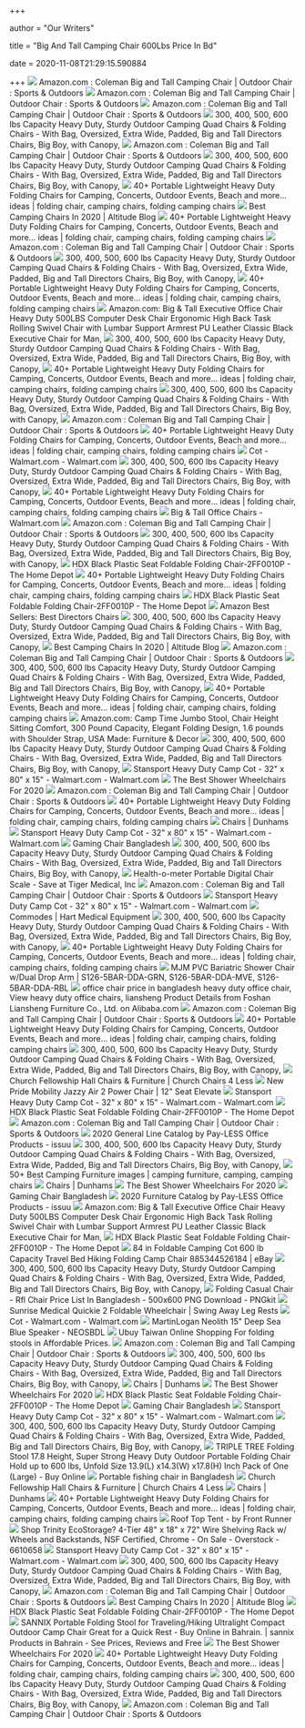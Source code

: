 +++
        
author = "Our Writers"
        
title = "Big And Tall Camping Chair 600Lbs Price In Bd"
        
date = 2020-11-08T21:29:15.590884
        
+++
[ ![](https://images-na.ssl-images-amazon.com/images/I/7154OYxTqML._AC_SL1500_.jpg)](https://images-na.ssl-images-amazon.com/images/I/7154OYxTqML._AC_SL1500_.jpg) Amazon.com : Coleman Big and Tall Camping Chair | Outdoor Chair : Sports &  Outdoors
[ ![](https://images-na.ssl-images-amazon.com/images/I/71%2BGVPvTSxL._AC_SL1500_.jpg)](https://images-na.ssl-images-amazon.com/images/I/71%2BGVPvTSxL._AC_SL1500_.jpg) Amazon.com : Coleman Big and Tall Camping Chair | Outdoor Chair : Sports &  Outdoors
[ ![](https://images-na.ssl-images-amazon.com/images/I/410Ln3GvsKL._AC_UL320_SR274,320_.jpg)](https://images-na.ssl-images-amazon.com/images/I/410Ln3GvsKL._AC_UL320_SR274,320_.jpg) Amazon.com : Coleman Big and Tall Camping Chair | Outdoor Chair : Sports &  Outdoors
[ ![](http://www.portablegeneratorsolutions.com/camping-comforts/Images/Oversize-Heavy-Duty-Folding-Camping-Chair-with-Canopy-t.jpg)](http://www.portablegeneratorsolutions.com/camping-comforts/Images/Oversize-Heavy-Duty-Folding-Camping-Chair-with-Canopy-t.jpg) 300, 400, 500, 600 lbs Capacity Heavy Duty, Sturdy Outdoor Camping Quad  Chairs & Folding Chairs - With Bag, Oversized, Extra Wide, Padded, Big and  Tall Directors Chairs, Big Boy, with Canopy,
[ ![](https://images-na.ssl-images-amazon.com/images/I/81HllKCWMcL._AC_UL320_SR276,320_.jpg)](https://images-na.ssl-images-amazon.com/images/I/81HllKCWMcL._AC_UL320_SR276,320_.jpg) Amazon.com : Coleman Big and Tall Camping Chair | Outdoor Chair : Sports &  Outdoors
[ ![](http://www.portablegeneratorsolutions.com/camping-comforts/Images/ALPS-Mountaineering-Portable-Heavy-Duty-Folding-Outdoor-Chair-800-lb-capacity.jpg)](http://www.portablegeneratorsolutions.com/camping-comforts/Images/ALPS-Mountaineering-Portable-Heavy-Duty-Folding-Outdoor-Chair-800-lb-capacity.jpg) 300, 400, 500, 600 lbs Capacity Heavy Duty, Sturdy Outdoor Camping Quad  Chairs & Folding Chairs - With Bag, Oversized, Extra Wide, Padded, Big and  Tall Directors Chairs, Big Boy, with Canopy,
[ ![](https://i.pinimg.com/236x/7b/bb/eb/7bbbeb7979f167b329b81063b46ac082.jpg)](https://i.pinimg.com/236x/7b/bb/eb/7bbbeb7979f167b329b81063b46ac082.jpg) 40+ Portable Lightweight Heavy Duty Folding Chairs for Camping, Concerts,  Outdoor Events, Beach and more... ideas | folding chair, camping chairs, folding  camping chairs
[ ![](https://cdn.shopify.com/s/files/1/1230/9376/products/HLX-10551_7EGrey_7f242dd4-349e-4d9d-bca1-875296cfaa88_large.jpg?v=1579676096)](https://cdn.shopify.com/s/files/1/1230/9376/products/HLX-10551_7EGrey_7f242dd4-349e-4d9d-bca1-875296cfaa88_large.jpg?v=1579676096) Best Camping Chairs In 2020 | Altitude Blog
[ ![](https://i.pinimg.com/236x/4c/e6/45/4ce645312bd1c6f62b2e8b4e5c22f3f9.jpg)](https://i.pinimg.com/236x/4c/e6/45/4ce645312bd1c6f62b2e8b4e5c22f3f9.jpg) 40+ Portable Lightweight Heavy Duty Folding Chairs for Camping, Concerts,  Outdoor Events, Beach and more... ideas | folding chair, camping chairs, folding  camping chairs
[ ![](https://images-na.ssl-images-amazon.com/images/I/91cb45m7N%2BL._AC_UL320_SR316,320_.jpg)](https://images-na.ssl-images-amazon.com/images/I/91cb45m7N%2BL._AC_UL320_SR316,320_.jpg) Amazon.com : Coleman Big and Tall Camping Chair | Outdoor Chair : Sports &  Outdoors
[ ![](http://www.portablegeneratorsolutions.com/camping-comforts/Images/Timber-Ridge-Heavy-Duty-Outdoor-High-Back-Camping-Chair-t.jpg)](http://www.portablegeneratorsolutions.com/camping-comforts/Images/Timber-Ridge-Heavy-Duty-Outdoor-High-Back-Camping-Chair-t.jpg) 300, 400, 500, 600 lbs Capacity Heavy Duty, Sturdy Outdoor Camping Quad  Chairs & Folding Chairs - With Bag, Oversized, Extra Wide, Padded, Big and  Tall Directors Chairs, Big Boy, with Canopy,
[ ![](https://i.pinimg.com/236x/0d/6d/7d/0d6d7d5a48bf41eb66dc67e4d9d35a20.jpg)](https://i.pinimg.com/236x/0d/6d/7d/0d6d7d5a48bf41eb66dc67e4d9d35a20.jpg) 40+ Portable Lightweight Heavy Duty Folding Chairs for Camping, Concerts,  Outdoor Events, Beach and more... ideas | folding chair, camping chairs, folding  camping chairs
[ ![](https://images-na.ssl-images-amazon.com/images/I/71qFylcWQEL._AC_SL1000_.jpg)](https://images-na.ssl-images-amazon.com/images/I/71qFylcWQEL._AC_SL1000_.jpg) Amazon.com: Big & Tall Executive Office Chair Heavy Duty 500LBS Computer  Desk Chair Ergonomic High Back Task Rolling Swivel Chair with Lumbar  Support Armrest PU Leather Classic Black Executive Chair for Man,
[ ![](http://www.portablegeneratorsolutions.com/camping-comforts/Images/CORE-Equipment-Folding-Padded-Hard-Arm-Chair-with-Carry-Bag-t.jpg)](http://www.portablegeneratorsolutions.com/camping-comforts/Images/CORE-Equipment-Folding-Padded-Hard-Arm-Chair-with-Carry-Bag-t.jpg) 300, 400, 500, 600 lbs Capacity Heavy Duty, Sturdy Outdoor Camping Quad  Chairs & Folding Chairs - With Bag, Oversized, Extra Wide, Padded, Big and  Tall Directors Chairs, Big Boy, with Canopy,
[ ![](https://i.pinimg.com/236x/42/3d/da/423dda7e9aa788992ea60aff0e66240e.jpg)](https://i.pinimg.com/236x/42/3d/da/423dda7e9aa788992ea60aff0e66240e.jpg) 40+ Portable Lightweight Heavy Duty Folding Chairs for Camping, Concerts,  Outdoor Events, Beach and more... ideas | folding chair, camping chairs, folding  camping chairs
[ ![](http://www.portablegeneratorsolutions.com/camping-comforts/Images/KingCamp-Heavy-Duty-Folding-Arm-Chair-with-Tilted-Back-t.jpg)](http://www.portablegeneratorsolutions.com/camping-comforts/Images/KingCamp-Heavy-Duty-Folding-Arm-Chair-with-Tilted-Back-t.jpg) 300, 400, 500, 600 lbs Capacity Heavy Duty, Sturdy Outdoor Camping Quad  Chairs & Folding Chairs - With Bag, Oversized, Extra Wide, Padded, Big and  Tall Directors Chairs, Big Boy, with Canopy,
[ ![](https://m.media-amazon.com/images/S/aplus-media/vc/86b5b54c-cd7d-4ece-8ea8-ea8393b60a6e._SR150,300_.jpg)](https://m.media-amazon.com/images/S/aplus-media/vc/86b5b54c-cd7d-4ece-8ea8-ea8393b60a6e._SR150,300_.jpg) Amazon.com : Coleman Big and Tall Camping Chair | Outdoor Chair : Sports &  Outdoors
[ ![](https://i.pinimg.com/236x/80/e9/2e/80e92ed0e40e74dc0e57b8b9566a207f.jpg)](https://i.pinimg.com/236x/80/e9/2e/80e92ed0e40e74dc0e57b8b9566a207f.jpg) 40+ Portable Lightweight Heavy Duty Folding Chairs for Camping, Concerts,  Outdoor Events, Beach and more... ideas | folding chair, camping chairs, folding  camping chairs
[ ![](https://i5.walmartimages.com/asr/5a2c7a6e-adad-4010-8648-62b21f2c07f6_1.beafdbc5eaf619d5afd2aa2c15bd4bc4.jpeg)](https://i5.walmartimages.com/asr/5a2c7a6e-adad-4010-8648-62b21f2c07f6_1.beafdbc5eaf619d5afd2aa2c15bd4bc4.jpeg) Cot - Walmart.com - Walmart.com
[ ![](http://www.portablegeneratorsolutions.com/camping-comforts/Images/Kelty-Essential-Camp-Chair-t.jpg)](http://www.portablegeneratorsolutions.com/camping-comforts/Images/Kelty-Essential-Camp-Chair-t.jpg) 300, 400, 500, 600 lbs Capacity Heavy Duty, Sturdy Outdoor Camping Quad  Chairs & Folding Chairs - With Bag, Oversized, Extra Wide, Padded, Big and  Tall Directors Chairs, Big Boy, with Canopy,
[ ![](https://i.pinimg.com/236x/e1/ab/0e/e1ab0e4519f43a9d469c79388a390e80--big--tall-chairs.jpg)](https://i.pinimg.com/236x/e1/ab/0e/e1ab0e4519f43a9d469c79388a390e80--big--tall-chairs.jpg) 40+ Portable Lightweight Heavy Duty Folding Chairs for Camping, Concerts,  Outdoor Events, Beach and more... ideas | folding chair, camping chairs, folding  camping chairs
[ ![](https://i5.walmartimages.com/asr/322ccad4-00b4-44bd-9378-8c1919b69e4a.14a90cfee36f2f09b8c054abd151efe9.jpeg?odnHeight=180&odnWidth=180&odnBg=ffffff)](https://i5.walmartimages.com/asr/322ccad4-00b4-44bd-9378-8c1919b69e4a.14a90cfee36f2f09b8c054abd151efe9.jpeg?odnHeight=180&odnWidth=180&odnBg=ffffff) Big & Tall Office Chairs - Walmart.com
[ ![](https://images-na.ssl-images-amazon.com/images/I/71abubY16eL._AC_UL320_SR244,320_.jpg)](https://images-na.ssl-images-amazon.com/images/I/71abubY16eL._AC_UL320_SR244,320_.jpg) Amazon.com : Coleman Big and Tall Camping Chair | Outdoor Chair : Sports &  Outdoors
[ ![](http://www.portablegeneratorsolutions.com/camping-comforts/Images/KingCamp-Lumbar-Support-Lightweight-Camping-Chair-t.jpg)](http://www.portablegeneratorsolutions.com/camping-comforts/Images/KingCamp-Lumbar-Support-Lightweight-Camping-Chair-t.jpg) 300, 400, 500, 600 lbs Capacity Heavy Duty, Sturdy Outdoor Camping Quad  Chairs & Folding Chairs - With Bag, Oversized, Extra Wide, Padded, Big and  Tall Directors Chairs, Big Boy, with Canopy,
[ ![](https://images.homedepot-static.com/productImages/758a30d1-5ab6-4c57-b244-8a6dca9173e0/svn/black-hdx-folding-chairs-2ff0010p-64_600.jpg)](https://images.homedepot-static.com/productImages/758a30d1-5ab6-4c57-b244-8a6dca9173e0/svn/black-hdx-folding-chairs-2ff0010p-64_600.jpg) HDX Black Plastic Seat Foldable Folding Chair-2FF0010P - The Home Depot
[ ![](https://i.pinimg.com/236x/bc/b9/3a/bcb93a891620b794aa1715b0d1e29769.jpg)](https://i.pinimg.com/236x/bc/b9/3a/bcb93a891620b794aa1715b0d1e29769.jpg) 40+ Portable Lightweight Heavy Duty Folding Chairs for Camping, Concerts,  Outdoor Events, Beach and more... ideas | folding chair, camping chairs, folding  camping chairs
[ ![](https://images.homedepot-static.com/productImages/5289c829-c639-492e-9c7d-bdf0ee7921d4/svn/black-hdx-folding-chairs-2ff0010p-c3_600.jpg)](https://images.homedepot-static.com/productImages/5289c829-c639-492e-9c7d-bdf0ee7921d4/svn/black-hdx-folding-chairs-2ff0010p-c3_600.jpg) HDX Black Plastic Seat Foldable Folding Chair-2FF0010P - The Home Depot
[ ![](https://images-na.ssl-images-amazon.com/images/I/81zt3McJRlL._AC_UL200_SR200,200_.jpg)](https://images-na.ssl-images-amazon.com/images/I/81zt3McJRlL._AC_UL200_SR200,200_.jpg) Amazon Best Sellers: Best Directors Chairs
[ ![](http://www.portablegeneratorsolutions.com/camping-comforts/Images/Oztent-King-Kokoda-Portable-Outdoor-Camp-Chair-t.jpg)](http://www.portablegeneratorsolutions.com/camping-comforts/Images/Oztent-King-Kokoda-Portable-Outdoor-Camp-Chair-t.jpg) 300, 400, 500, 600 lbs Capacity Heavy Duty, Sturdy Outdoor Camping Quad  Chairs & Folding Chairs - With Bag, Oversized, Extra Wide, Padded, Big and  Tall Directors Chairs, Big Boy, with Canopy,
[ ![](https://cdn.shopify.com/s/files/1/1230/9376/products/HLX-10551_7EGrey_7Eside2_large.jpg?v=1563245005)](https://cdn.shopify.com/s/files/1/1230/9376/products/HLX-10551_7EGrey_7Eside2_large.jpg?v=1563245005) Best Camping Chairs In 2020 | Altitude Blog
[ ![](https://m.media-amazon.com/images/I/91uWd5ZqhsL.jpg_SR247,139__BG0,0,0_.jpg)](https://m.media-amazon.com/images/I/91uWd5ZqhsL.jpg_SR247,139__BG0,0,0_.jpg) Amazon.com : Coleman Big and Tall Camping Chair | Outdoor Chair : Sports &  Outdoors
[ ![](http://www.portablegeneratorsolutions.com/camping-comforts/Images/Oversize-Heavy-Duty-Folding-Camping-Chair-with-Canopy-3-t.jpg)](http://www.portablegeneratorsolutions.com/camping-comforts/Images/Oversize-Heavy-Duty-Folding-Camping-Chair-with-Canopy-3-t.jpg) 300, 400, 500, 600 lbs Capacity Heavy Duty, Sturdy Outdoor Camping Quad  Chairs & Folding Chairs - With Bag, Oversized, Extra Wide, Padded, Big and  Tall Directors Chairs, Big Boy, with Canopy,
[ ![](https://i.pinimg.com/236x/fa/1a/2d/fa1a2db29dca0fb7a1cf1b51cf0a88e9.jpg)](https://i.pinimg.com/236x/fa/1a/2d/fa1a2db29dca0fb7a1cf1b51cf0a88e9.jpg) 40+ Portable Lightweight Heavy Duty Folding Chairs for Camping, Concerts,  Outdoor Events, Beach and more... ideas | folding chair, camping chairs, folding  camping chairs
[ ![](https://images-na.ssl-images-amazon.com/images/I/71yHLrUczQL._AC_SY450_.jpg)](https://images-na.ssl-images-amazon.com/images/I/71yHLrUczQL._AC_SY450_.jpg) Amazon.com: Camp Time Jumbo Stool, Chair Height Sitting Comfort, 300 Pound  Capacity, Elegant Folding Design, 1.6 pounds with Shoulder Strap, USA Made:  Furniture & Decor
[ ![](http://www.portablegeneratorsolutions.com/camping-comforts/Images/Outdoor-Living-Suntime-Camping-Folding-Mesh-Chair-Removeable-Footrest.jpg)](http://www.portablegeneratorsolutions.com/camping-comforts/Images/Outdoor-Living-Suntime-Camping-Folding-Mesh-Chair-Removeable-Footrest.jpg) 300, 400, 500, 600 lbs Capacity Heavy Duty, Sturdy Outdoor Camping Quad  Chairs & Folding Chairs - With Bag, Oversized, Extra Wide, Padded, Big and  Tall Directors Chairs, Big Boy, with Canopy,
[ ![](https://i5.walmartimages.com/asr/2018694d-4c04-4806-9f74-e09fdd65a120.86971433374c6f9e393d67b5cab94ab2.jpeg)](https://i5.walmartimages.com/asr/2018694d-4c04-4806-9f74-e09fdd65a120.86971433374c6f9e393d67b5cab94ab2.jpeg) Stansport Heavy Duty Camp Cot - 32" x 80" x 15" - Walmart.com - Walmart.com
[ ![](https://cdn.shopify.com/s/files/1/0026/0030/4684/files/unnamed_5_eba437de-a0bd-47ae-a6ed-f39f4db642dc_480x480.png?v=1602418658)](https://cdn.shopify.com/s/files/1/0026/0030/4684/files/unnamed_5_eba437de-a0bd-47ae-a6ed-f39f4db642dc_480x480.png?v=1602418658) The Best Shower Wheelchairs For 2020
[ ![](https://images-na.ssl-images-amazon.com/images/I/71T1f0RH8tL._AC_UL160_SR160,160_.jpg)](https://images-na.ssl-images-amazon.com/images/I/71T1f0RH8tL._AC_UL160_SR160,160_.jpg) Amazon.com : Coleman Big and Tall Camping Chair | Outdoor Chair : Sports &  Outdoors
[ ![](https://i.pinimg.com/236x/ff/54/f7/ff54f71125ad066cf2f6293c54f6d474.jpg)](https://i.pinimg.com/236x/ff/54/f7/ff54f71125ad066cf2f6293c54f6d474.jpg) 40+ Portable Lightweight Heavy Duty Folding Chairs for Camping, Concerts,  Outdoor Events, Beach and more... ideas | folding chair, camping chairs, folding  camping chairs
[ ![](https://www.dunhamssports.com/on/demandware.static/-/Sites-master_catalog_Dunhams/default/dw2e68f9b8/images/0219931980015-200_Zero-Gravity-Chair-Brown.jpg)](https://www.dunhamssports.com/on/demandware.static/-/Sites-master_catalog_Dunhams/default/dw2e68f9b8/images/0219931980015-200_Zero-Gravity-Chair-Brown.jpg) Chairs | Dunhams
[ ![](https://i5.walmartimages.com/asr/fddc3e39-9368-4529-814f-560b75b5cc9d_1.2e8ff0efcb9afeedb541f65a41a8d43a.jpeg?odnWidth=282&odnHeight=282&odnBg=ffffff)](https://i5.walmartimages.com/asr/fddc3e39-9368-4529-814f-560b75b5cc9d_1.2e8ff0efcb9afeedb541f65a41a8d43a.jpeg?odnWidth=282&odnHeight=282&odnBg=ffffff) Stansport Heavy Duty Camp Cot - 32" x 80" x 15" - Walmart.com - Walmart.com
[ ![](https://lh5.googleusercontent.com/proxy/1A0I_GwxAenokDS7rUgAEpCfDXMDws26sHRq7DwiD_mVrROjRI09Uc_5uUGWe7BcZaTMalsODbO-y85eH7lVqwbgnJ-VD6EaYeEpKsABZEEdV_GwEBT-gAl1dqS2biMcCnYccKBvNw=w1200-h630-p-k-no-nu)](https://lh5.googleusercontent.com/proxy/1A0I_GwxAenokDS7rUgAEpCfDXMDws26sHRq7DwiD_mVrROjRI09Uc_5uUGWe7BcZaTMalsODbO-y85eH7lVqwbgnJ-VD6EaYeEpKsABZEEdV_GwEBT-gAl1dqS2biMcCnYccKBvNw=w1200-h630-p-k-no-nu) Gaming Chair Bangladesh
[ ![](http://www.portablegeneratorsolutions.com/camping-comforts/Images/GCI-Outdoor-Quik-E-Seat-Folding-Chair-t.jpg)](http://www.portablegeneratorsolutions.com/camping-comforts/Images/GCI-Outdoor-Quik-E-Seat-Folding-Chair-t.jpg) 300, 400, 500, 600 lbs Capacity Heavy Duty, Sturdy Outdoor Camping Quad  Chairs & Folding Chairs - With Bag, Oversized, Extra Wide, Padded, Big and  Tall Directors Chairs, Big Boy, with Canopy,
[ ![](https://image.tigermedical.com/Products/MainImages/HEA596KL.jpg)](https://image.tigermedical.com/Products/MainImages/HEA596KL.jpg) Health-o-meter Portable Digital Chair Scale - Save at Tiger Medical, Inc
[ ![](https://m.media-amazon.com/images/S/aplus-media/vc/b8995092-1f13-4db2-b08f-cd114b473347._SR150,300_.jpg)](https://m.media-amazon.com/images/S/aplus-media/vc/b8995092-1f13-4db2-b08f-cd114b473347._SR150,300_.jpg) Amazon.com : Coleman Big and Tall Camping Chair | Outdoor Chair : Sports &  Outdoors
[ ![](https://i5.walmartimages.com/asr/6f7f40d1-c076-41b1-8aac-dc26b14522a7_2.79d3aadb5a7ffa9f202fe2e3553b75c5.jpeg?odnWidth=282&odnHeight=282&odnBg=ffffff)](https://i5.walmartimages.com/asr/6f7f40d1-c076-41b1-8aac-dc26b14522a7_2.79d3aadb5a7ffa9f202fe2e3553b75c5.jpeg?odnWidth=282&odnHeight=282&odnBg=ffffff) Stansport Heavy Duty Camp Cot - 32" x 80" x 15" - Walmart.com - Walmart.com
[ ![](https://hartmedical.org/uploads/ecommerce/drive-commode-shower-chair-39944.jpg)](https://hartmedical.org/uploads/ecommerce/drive-commode-shower-chair-39944.jpg) Commodes | Hart Medical Equipment
[ ![](http://www.portablegeneratorsolutions.com/camping-comforts/Images/Moon-Lence-Ultralight-Portable-Folding-Camping-Backpacking-Chairs-with-carry-bag-t.jpg)](http://www.portablegeneratorsolutions.com/camping-comforts/Images/Moon-Lence-Ultralight-Portable-Folding-Camping-Backpacking-Chairs-with-carry-bag-t.jpg) 300, 400, 500, 600 lbs Capacity Heavy Duty, Sturdy Outdoor Camping Quad  Chairs & Folding Chairs - With Bag, Oversized, Extra Wide, Padded, Big and  Tall Directors Chairs, Big Boy, with Canopy,
[ ![](https://i.pinimg.com/236x/c4/bd/5d/c4bd5de23173549d69cc81bbe8228fec.jpg)](https://i.pinimg.com/236x/c4/bd/5d/c4bd5de23173549d69cc81bbe8228fec.jpg) 40+ Portable Lightweight Heavy Duty Folding Chairs for Camping, Concerts,  Outdoor Events, Beach and more... ideas | folding chair, camping chairs, folding  camping chairs
[ ![](https://www.vitalitymedical.com/media/extendware/ewimageopt/media/inline/ca/8/mjms1265barddagrn-6e8.jpg)](https://www.vitalitymedical.com/media/extendware/ewimageopt/media/inline/ca/8/mjms1265barddagrn-6e8.jpg) MJM PVC Bariatric Shower Chair w/Dual Drop Arm | S126-5BAR-DDA-GRN,  S126-5BAR-DDA-MVE, S126-5BAR-DDA-RBL
[ ![](https://sc01.alicdn.com/kf/HTB1HSN_cDJYBeNjy1zeq6yhzVXaA.jpg)](https://sc01.alicdn.com/kf/HTB1HSN_cDJYBeNjy1zeq6yhzVXaA.jpg) office chair price in bangladesh heavy duty office chair, View heavy duty  office chairs, liansheng Product Details from Foshan Liansheng Furniture  Co., Ltd. on Alibaba.com
[ ![](https://images-na.ssl-images-amazon.com/images/I/71qo%2BflhDfL._AC_UL160_SR160,160_.jpg)](https://images-na.ssl-images-amazon.com/images/I/71qo%2BflhDfL._AC_UL160_SR160,160_.jpg) Amazon.com : Coleman Big and Tall Camping Chair | Outdoor Chair : Sports &  Outdoors
[ ![](https://i.pinimg.com/236x/c2/8b/ee/c28bee30b8b5f5cd576a31f0d56f53d5.jpg)](https://i.pinimg.com/236x/c2/8b/ee/c28bee30b8b5f5cd576a31f0d56f53d5.jpg) 40+ Portable Lightweight Heavy Duty Folding Chairs for Camping, Concerts,  Outdoor Events, Beach and more... ideas | folding chair, camping chairs, folding  camping chairs
[ ![](http://www.portablegeneratorsolutions.com/camping-comforts/Images/Coleman-Oversized-Quad-Chair-with-Cooler-t.jpg)](http://www.portablegeneratorsolutions.com/camping-comforts/Images/Coleman-Oversized-Quad-Chair-with-Cooler-t.jpg) 300, 400, 500, 600 lbs Capacity Heavy Duty, Sturdy Outdoor Camping Quad  Chairs & Folding Chairs - With Bag, Oversized, Extra Wide, Padded, Big and  Tall Directors Chairs, Big Boy, with Canopy,
[ ![](https://www.churchchairs4less.com/dw/image/v2/BBSJ_PRD/on/demandware.static/-/Sites-main/default/dw642705dd/images/FLASH_FURNITURE_LE-L-3-WHITE-GG_MAIN_IMAGE.jpg?sw=228&sh=228&sm=fit)](https://www.churchchairs4less.com/dw/image/v2/BBSJ_PRD/on/demandware.static/-/Sites-main/default/dw642705dd/images/FLASH_FURNITURE_LE-L-3-WHITE-GG_MAIN_IMAGE.jpg?sw=228&sh=228&sm=fit) Church Fellowship Hall Chairs & Furniture | Church Chairs 4 Less
[ ![](https://cdn.shopify.com/s/files/1/1403/1461/products/RubyRed_800x.png?v=1598303201)](https://cdn.shopify.com/s/files/1/1403/1461/products/RubyRed_800x.png?v=1598303201) New Pride Mobility Jazzy Air 2 Power Chair | 12" Seat Elevate
[ ![](https://i5.walmartimages.com/asr/242a7431-47d5-4503-bea5-fa451024957b.af348069bc57eb92c9b7d6c5c6b49095.jpeg?odnWidth=282&odnHeight=282&odnBg=ffffff)](https://i5.walmartimages.com/asr/242a7431-47d5-4503-bea5-fa451024957b.af348069bc57eb92c9b7d6c5c6b49095.jpeg?odnWidth=282&odnHeight=282&odnBg=ffffff) Stansport Heavy Duty Camp Cot - 32" x 80" x 15" - Walmart.com - Walmart.com
[ ![](https://images.homedepot-static.com/productImages/f6d616dc-6cea-4df9-b9eb-f3750e5ee057/svn/black-carnegy-avenue-folding-chairs-cga-jb-275064-bl-hd-64_300.jpg)](https://images.homedepot-static.com/productImages/f6d616dc-6cea-4df9-b9eb-f3750e5ee057/svn/black-carnegy-avenue-folding-chairs-cga-jb-275064-bl-hd-64_300.jpg) HDX Black Plastic Seat Foldable Folding Chair-2FF0010P - The Home Depot
[ ![](https://m.media-amazon.com/images/S/aplus-media/vc/8ef95d98-e73d-4043-9e54-c446c57cfa4e._SR150,300_.jpg)](https://m.media-amazon.com/images/S/aplus-media/vc/8ef95d98-e73d-4043-9e54-c446c57cfa4e._SR150,300_.jpg) Amazon.com : Coleman Big and Tall Camping Chair | Outdoor Chair : Sports &  Outdoors
[ ![](https://image.isu.pub/200302192712-50f63585e154e019f6eac2b3edfbc655/jpg/page_1.jpg)](https://image.isu.pub/200302192712-50f63585e154e019f6eac2b3edfbc655/jpg/page_1.jpg) 2020 General Line Catalog by Pay-LESS Office Products - issuu
[ ![](http://www.portablegeneratorsolutions.com/camping-comforts/Images/Kijaro-XXL-DualLock-Chair-t.jpg)](http://www.portablegeneratorsolutions.com/camping-comforts/Images/Kijaro-XXL-DualLock-Chair-t.jpg) 300, 400, 500, 600 lbs Capacity Heavy Duty, Sturdy Outdoor Camping Quad  Chairs & Folding Chairs - With Bag, Oversized, Extra Wide, Padded, Big and  Tall Directors Chairs, Big Boy, with Canopy,
[ ![](https://i.pinimg.com/474x/aa/57/a3/aa57a3998e71dad6ed727464f4c2254d--camping-chairs-camping-furniture.jpg)](https://i.pinimg.com/474x/aa/57/a3/aa57a3998e71dad6ed727464f4c2254d--camping-chairs-camping-furniture.jpg) 50+ Best Camping Furniture images | camping furniture, camping, camping  chairs
[ ![](https://www.dunhamssports.com/on/demandware.static/-/Sites-master_catalog_Dunhams/default/dw9b84249b/images/0219931980015-304.jpg)](https://www.dunhamssports.com/on/demandware.static/-/Sites-master_catalog_Dunhams/default/dw9b84249b/images/0219931980015-304.jpg) Chairs | Dunhams
[ ![](https://cdn.shopify.com/s/files/1/0026/0030/4684/files/unnamed_4_f8fe4d19-46cf-469d-8db8-67defdb4acdc_480x480.png?v=1602418592)](https://cdn.shopify.com/s/files/1/0026/0030/4684/files/unnamed_4_f8fe4d19-46cf-469d-8db8-67defdb4acdc_480x480.png?v=1602418592) The Best Shower Wheelchairs For 2020
[ ![](https://www.techlandbd.com/image/cache/catalog/Gaming%20Chair%20/BD%20Racer/Racing/techlandbd-BDracer-formula-and-racing-series-b-200x200.jpg)](https://www.techlandbd.com/image/cache/catalog/Gaming%20Chair%20/BD%20Racer/Racing/techlandbd-BDracer-formula-and-racing-series-b-200x200.jpg) Gaming Chair Bangladesh
[ ![](https://image.isu.pub/200302155152-5ed11e311cc2fed53701353494a7b183/jpg/page_1.jpg)](https://image.isu.pub/200302155152-5ed11e311cc2fed53701353494a7b183/jpg/page_1.jpg) 2020 Furniture Catalog by Pay-LESS Office Products - issuu
[ ![](https://m.media-amazon.com/images/S/aplus-media/vc/3fcaa2bd-24eb-4a8a-b129-2b4c4dc07268.__CR0,0,300,300_PT0_SX300_V1___.jpg)](https://m.media-amazon.com/images/S/aplus-media/vc/3fcaa2bd-24eb-4a8a-b129-2b4c4dc07268.__CR0,0,300,300_PT0_SX300_V1___.jpg) Amazon.com: Big & Tall Executive Office Chair Heavy Duty 500LBS Computer  Desk Chair Ergonomic High Back Task Rolling Swivel Chair with Lumbar  Support Armrest PU Leather Classic Black Executive Chair for Man,
[ ![](https://images.homedepot-static.com/productImages/cecd02b0-c449-415e-b63b-492f21ef8647/svn/black-lifetime-folding-chairs-80868-64_300.jpg)](https://images.homedepot-static.com/productImages/cecd02b0-c449-415e-b63b-492f21ef8647/svn/black-lifetime-folding-chairs-80868-64_300.jpg) HDX Black Plastic Seat Foldable Folding Chair-2FF0010P - The Home Depot
[ ![](https://i.ebayimg.com/images/g/If0AAOSwN5Ve8hR7/s-l300.png)](https://i.ebayimg.com/images/g/If0AAOSwN5Ve8hR7/s-l300.png) 84 in Foldable Camping Cot 600 lb Capacity Travel Bed Hiking Folding Camp  Chair 885344526184 | eBay
[ ![](http://www.portablegeneratorsolutions.com/camping-comforts/Images/GoPlus-Outdoor-Canopy-Chair-with-Canopy-t.jpg)](http://www.portablegeneratorsolutions.com/camping-comforts/Images/GoPlus-Outdoor-Canopy-Chair-with-Canopy-t.jpg) 300, 400, 500, 600 lbs Capacity Heavy Duty, Sturdy Outdoor Camping Quad  Chairs & Folding Chairs - With Bag, Oversized, Extra Wide, Padded, Big and  Tall Directors Chairs, Big Boy, with Canopy,
[ ![](https://www.pngkit.com/png/detail/170-1700141_folding-casual-chair-rfl-chair-price-list-in.png)](https://www.pngkit.com/png/detail/170-1700141_folding-casual-chair-rfl-chair-price-list-in.png) Folding Casual Chair - Rfl Chair Price List In Bangladesh - 500x600 PNG  Download - PNGkit
[ ![](https://cdn.shopify.com/s/files/1/1403/1461/products/Sunrise_Medical_Quickie_Quickie_2_Wheelchair_2_clean_800x.JPG?v=1569614729)](https://cdn.shopify.com/s/files/1/1403/1461/products/Sunrise_Medical_Quickie_Quickie_2_Wheelchair_2_clean_800x.JPG?v=1569614729) Sunrise Medical Quickie 2 Foldable Wheelchair | Swing Away Leg Rests
[ ![](https://i5.walmartimages.com/asr/83dd52d5-e228-44db-b1fd-ef29b7c329c6_1.50d44931f6f9d8e8b8e566773665367b.jpeg?odnWidth=282&odnHeight=282&odnBg=ffffff)](https://i5.walmartimages.com/asr/83dd52d5-e228-44db-b1fd-ef29b7c329c6_1.50d44931f6f9d8e8b8e566773665367b.jpeg?odnWidth=282&odnHeight=282&odnBg=ffffff) Cot - Walmart.com - Walmart.com
[ ![](https://content.abt.com/image.php/big-NEOSBD.jpg?image=/images/products/BDP_Images/big-NEOSBD.jpg&canvas=1&min_w=600&min_h=400)](https://content.abt.com/image.php/big-NEOSBD.jpg?image=/images/products/BDP_Images/big-NEOSBD.jpg&canvas=1&min_w=600&min_h=400) MartinLogan Neolith 15" Deep Sea Blue Speaker - NEOSBDL
[ ![](https://www.u-buy.com.tw/productimg/?image=aHR0cHM6Ly9tLm1lZGlhLWFtYXpvbi5jb20vaW1hZ2VzL0kvNzFBUmxINWpzeUwuX0FDX1VTMjE4Xy5qcGc.jpg)](https://www.u-buy.com.tw/productimg/?image=aHR0cHM6Ly9tLm1lZGlhLWFtYXpvbi5jb20vaW1hZ2VzL0kvNzFBUmxINWpzeUwuX0FDX1VTMjE4Xy5qcGc.jpg) Ubuy Taiwan Online Shopping For folding stools in Affordable Prices.
[ ![](https://m.media-amazon.com/images/S/aplus-media/vc/33a9c17c-e299-42f5-ad85-e34f844041b6._SR970,300_.jpg)](https://m.media-amazon.com/images/S/aplus-media/vc/33a9c17c-e299-42f5-ad85-e34f844041b6._SR970,300_.jpg) Amazon.com : Coleman Big and Tall Camping Chair | Outdoor Chair : Sports &  Outdoors
[ ![](http://www.portablegeneratorsolutions.com/camping-comforts/Images/Alpha-Camp-Heavy-Duty-Folding-Arm-Chair-Oversized-t.jpg)](http://www.portablegeneratorsolutions.com/camping-comforts/Images/Alpha-Camp-Heavy-Duty-Folding-Arm-Chair-Oversized-t.jpg) 300, 400, 500, 600 lbs Capacity Heavy Duty, Sturdy Outdoor Camping Quad  Chairs & Folding Chairs - With Bag, Oversized, Extra Wide, Padded, Big and  Tall Directors Chairs, Big Boy, with Canopy,
[ ![](https://www.dunhamssports.com/on/demandware.static/-/Sites-master_catalog_Dunhams/default/dw90aa6742/images/0219931980015-400.jpg)](https://www.dunhamssports.com/on/demandware.static/-/Sites-master_catalog_Dunhams/default/dw90aa6742/images/0219931980015-400.jpg) Chairs | Dunhams
[ ![](https://cdn.shopify.com/s/files/1/0026/0030/4684/articles/4I8A0429_1024x1024.jpg?v=1602418811)](https://cdn.shopify.com/s/files/1/0026/0030/4684/articles/4I8A0429_1024x1024.jpg?v=1602418811) The Best Shower Wheelchairs For 2020
[ ![](https://images.homedepot-static.com/productImages/75d4585b-e64b-41c4-a625-f1d240e9e888/svn/black-lavish-home-folding-chairs-hw0200129-64_300.jpg)](https://images.homedepot-static.com/productImages/75d4585b-e64b-41c4-a625-f1d240e9e888/svn/black-lavish-home-folding-chairs-hw0200129-64_300.jpg) HDX Black Plastic Seat Foldable Folding Chair-2FF0010P - The Home Depot
[ ![](https://www.startech.com.bd/image/cache/catalog/gaming-chair/zelus-e1-l-b/zelus-e1-l-b-1-500x500.jpg)](https://www.startech.com.bd/image/cache/catalog/gaming-chair/zelus-e1-l-b/zelus-e1-l-b-1-500x500.jpg) Gaming Chair Bangladesh
[ ![](https://i5.walmartimages.com/asr/01660cf9-45f8-4428-94b2-0f3ed2f95c55.0553be041e0ee33f797ab2dcdf831126.jpeg)](https://i5.walmartimages.com/asr/01660cf9-45f8-4428-94b2-0f3ed2f95c55.0553be041e0ee33f797ab2dcdf831126.jpeg) Stansport Heavy Duty Camp Cot - 32" x 80" x 15" - Walmart.com - Walmart.com
[ ![](http://www.portablegeneratorsolutions.com/camping-comforts/Images/GCI-Outdoor-Pod-Rocker-Collapsible-Rocking-Chair-SunShade-t.jpg)](http://www.portablegeneratorsolutions.com/camping-comforts/Images/GCI-Outdoor-Pod-Rocker-Collapsible-Rocking-Chair-SunShade-t.jpg) 300, 400, 500, 600 lbs Capacity Heavy Duty, Sturdy Outdoor Camping Quad  Chairs & Folding Chairs - With Bag, Oversized, Extra Wide, Padded, Big and  Tall Directors Chairs, Big Boy, with Canopy,
[ ![](https://m.media-amazon.com/images/I/51mfNPOwZSL.jpg)](https://m.media-amazon.com/images/I/51mfNPOwZSL.jpg) TRIPLE TREE Folding Stool 17.8 Height, Super Strong Heavy Duty Outdoor  Portable Folding Chair Hold up to 600 lbs, Unfold Size 13.9(L) x14.3(W)  x17.8(H) Inch Pack of One (Large) - Buy Online
[ ![](http://www.topbangla.com/image/cache/catalog/Products/travel/101225546AA-500x500.jpg)](http://www.topbangla.com/image/cache/catalog/Products/travel/101225546AA-500x500.jpg) Portable fishing chair in Bangladesh
[ ![](https://www.churchchairs4less.com/dw/image/v2/BBSJ_PRD/on/demandware.static/-/Sites-main/default/dw36d4b95e/images/FLASH_FURNITURE_BD-F002-BK-GG_MAIN_IMAGE.jpg?sw=228&sh=228&sm=fit)](https://www.churchchairs4less.com/dw/image/v2/BBSJ_PRD/on/demandware.static/-/Sites-main/default/dw36d4b95e/images/FLASH_FURNITURE_BD-F002-BK-GG_MAIN_IMAGE.jpg?sw=228&sh=228&sm=fit) Church Fellowship Hall Chairs & Furniture | Church Chairs 4 Less
[ ![](https://www.dunhamssports.com/on/demandware.static/-/Sites-master_catalog_Dunhams/default/dwd25307be/images/0219931980015-030_Zero-Gravity-Chair-Charcoal.jpg)](https://www.dunhamssports.com/on/demandware.static/-/Sites-master_catalog_Dunhams/default/dwd25307be/images/0219931980015-030_Zero-Gravity-Chair-Charcoal.jpg) Chairs | Dunhams
[ ![](https://i.pinimg.com/236x/e9/ae/a4/e9aea4218cfd7211bfe8f84591fca6b9.jpg)](https://i.pinimg.com/236x/e9/ae/a4/e9aea4218cfd7211bfe8f84591fca6b9.jpg) 40+ Portable Lightweight Heavy Duty Folding Chairs for Camping, Concerts,  Outdoor Events, Beach and more... ideas | folding chair, camping chairs, folding  camping chairs
[ ![](https://www.frontrunneroutfitters.com/media/catalog/product/cache/8399fec849c89690ca6b190ca441826e/f/r/front-runner-expander-chair-CHAI007-1.jpg)](https://www.frontrunneroutfitters.com/media/catalog/product/cache/8399fec849c89690ca6b190ca441826e/f/r/front-runner-expander-chair-CHAI007-1.jpg) Roof Top Tent - by Front Runner
[ ![](https://ak1.ostkcdn.com/images/products/6610658/Trinity-EcoStorage-4-Tier-48-x-18-x-72-Wire-Shelving-Rack-w-Wheels-and-Backstands-NSF-Certified-Chrome-08381f2a-bd63-412b-871b-08b60a71bc23.jpg)](https://ak1.ostkcdn.com/images/products/6610658/Trinity-EcoStorage-4-Tier-48-x-18-x-72-Wire-Shelving-Rack-w-Wheels-and-Backstands-NSF-Certified-Chrome-08381f2a-bd63-412b-871b-08b60a71bc23.jpg) Shop Trinity EcoStorage? 4-Tier 48" x 18" x 72" Wire Shelving Rack w/  Wheels and Backstands, NSF Certified, Chrome - On Sale - Overstock - 6610658
[ ![](https://i5.walmartimages.com/asr/7dd63587-4a84-490c-8393-c6546a251fb0_2.07384d1e26b8b19e7c8ef9ae00540212.jpeg?odnWidth=282&odnHeight=282&odnBg=ffffff)](https://i5.walmartimages.com/asr/7dd63587-4a84-490c-8393-c6546a251fb0_2.07384d1e26b8b19e7c8ef9ae00540212.jpeg?odnWidth=282&odnHeight=282&odnBg=ffffff) Stansport Heavy Duty Camp Cot - 32" x 80" x 15" - Walmart.com - Walmart.com
[ ![](http://www.portablegeneratorsolutions.com/camping-comforts/Images/KingCamp-Heavy-Duty-Camping-Compact-Folding-Mesh-Chair-t.jpg)](http://www.portablegeneratorsolutions.com/camping-comforts/Images/KingCamp-Heavy-Duty-Camping-Compact-Folding-Mesh-Chair-t.jpg) 300, 400, 500, 600 lbs Capacity Heavy Duty, Sturdy Outdoor Camping Quad  Chairs & Folding Chairs - With Bag, Oversized, Extra Wide, Padded, Big and  Tall Directors Chairs, Big Boy, with Canopy,
[ ![](https://images-na.ssl-images-amazon.com/images/I/71H0scZKqeL._AC_UL160_SR160,160_.jpg)](https://images-na.ssl-images-amazon.com/images/I/71H0scZKqeL._AC_UL160_SR160,160_.jpg) Amazon.com : Coleman Big and Tall Camping Chair | Outdoor Chair : Sports &  Outdoors
[ ![](https://altitude-blog.com/wp-content/uploads/2020/10/Alti_Symbole_cercle_BLK.jpg)](https://altitude-blog.com/wp-content/uploads/2020/10/Alti_Symbole_cercle_BLK.jpg) Best Camping Chairs In 2020 | Altitude Blog
[ ![](https://images.homedepot-static.com/productImages/07ca38d3-0d32-49e8-a595-68330cc93c7e/svn/gray-vinyl-national-public-seating-folding-chairs-952-64_300.jpg)](https://images.homedepot-static.com/productImages/07ca38d3-0d32-49e8-a595-68330cc93c7e/svn/gray-vinyl-national-public-seating-folding-chairs-952-64_300.jpg) HDX Black Plastic Seat Foldable Folding Chair-2FF0010P - The Home Depot
[ ![](https://images-na.ssl-images-amazon.com/images/I/51uzgas9sJL.jpg)](https://images-na.ssl-images-amazon.com/images/I/51uzgas9sJL.jpg) SANNIX Portable Folding Stool for Traveling/Hiking Ultralight Compact  Outdoor Camp Chair Great for a Quick Rest - Buy Online in Bahrain. | sannix  Products in Bahrain - See Prices, Reviews and Free
[ ![](https://cdn.shopify.com/s/files/1/0026/0030/4684/products/47980.jpg)](https://cdn.shopify.com/s/files/1/0026/0030/4684/products/47980.jpg) The Best Shower Wheelchairs For 2020
[ ![](https://i.pinimg.com/236x/59/59/68/595968c1d523d9d7550277323e87092c.jpg)](https://i.pinimg.com/236x/59/59/68/595968c1d523d9d7550277323e87092c.jpg) 40+ Portable Lightweight Heavy Duty Folding Chairs for Camping, Concerts,  Outdoor Events, Beach and more... ideas | folding chair, camping chairs, folding  camping chairs
[ ![](http://www.portablegeneratorsolutions.com/camping-comforts/Images/STRONGBACK-Elite-Heavy-Duty-Folding-Camp-Chair-t.jpg)](http://www.portablegeneratorsolutions.com/camping-comforts/Images/STRONGBACK-Elite-Heavy-Duty-Folding-Camp-Chair-t.jpg) 300, 400, 500, 600 lbs Capacity Heavy Duty, Sturdy Outdoor Camping Quad  Chairs & Folding Chairs - With Bag, Oversized, Extra Wide, Padded, Big and  Tall Directors Chairs, Big Boy, with Canopy,
[ ![](https://m.media-amazon.com/images/S/aplus-media/vc/215bf346-3d26-4bc6-a0a6-7942de6438ea._SR150,300_.jpg)](https://m.media-amazon.com/images/S/aplus-media/vc/215bf346-3d26-4bc6-a0a6-7942de6438ea._SR150,300_.jpg) Amazon.com : Coleman Big and Tall Camping Chair | Outdoor Chair : Sports &  Outdoors

